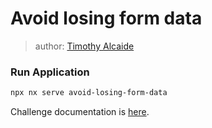 # Avoid losing form data

> author: [Timothy Alcaide](https://github.com/alcaidio)

### Run Application

```bash
npx nx serve avoid-losing-form-data
```

Challenge documentation is [here](https://angular-challenges.vercel.app/challenges/forms/48-avoid-losing-form-data/).
